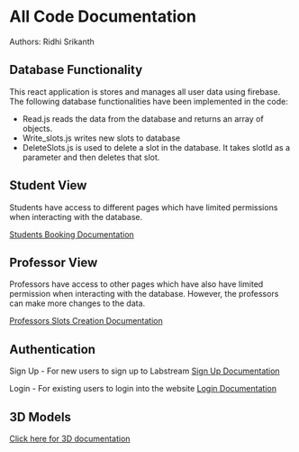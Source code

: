 # All Code Documentation

Authors: Ridhi Srikanth

## Database Functionality

This react application is stores and manages all user data using firebase. The following database functionalities have been implemented in the code: 

- Read.js reads the data from the database and returns an array of objects. 
- Write_slots.js writes new slots to database
- DeleteSlots.js is used to delete a slot in the database. It takes slotId as a parameter and then deletes that slot. 

## Student View

Students have access to different pages which have limited permissions when interacting with the database. 

[Students Booking Documentation](./stud_booking.md)

## Professor View 

Professors have access to other pages which have also have limited permission when interacting with the database. However, the professors can make more changes to the data.

[Professors Slots Creation Documentation](./prof_slotsCal.md)

## Authentication

Sign Up - For new users to sign up to Labstream 
[Sign Up Documentation](./signup.md)

Login - For existing users to login into the website 
[Login Documentation](./login.md)

## 3D Models

[Click here for 3D documentation](./3D.md)

